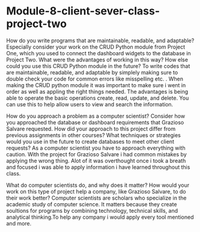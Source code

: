 # Module-8-client-sever-class-project-two
How do you write programs that are maintainable, readable, and adaptable? Especially consider your work on the CRUD Python module from Project One, which you used to connect the dashboard widgets to the database in Project Two. What were the advantages of working in this way? How else could you use this CRUD Python module in the future?
To write codes that are maintainable, readable, and adaptable by simplely making sure to double check your code for common errors like misspelling etc. . When making the CRUD python module it was important to make sure i went in order as well as appling the right things needed. The advantages is being able to operate the basic operations create, read, update, and delete. You can use this to help allow users to view and search the information.

How do you approach a problem as a computer scientist? Consider how you approached the database or dashboard requirements that Grazioso Salvare requested. How did your approach to this project differ from previous assignments in other courses? What techniques or strategies would you use in the future to create databases to meet other client requests?
As a computer scientist you have to approach everything with caution. With the project for Grazioso Salvare i had common mistakes by applying the wrong thing. Alot of it was overthought once i took a breath and focused i was able to apply information i have learned throughout this class.

What do computer scientists do, and why does it matter? How would your work on this type of project help a company, like Grazioso Salvare, to do their work better?
Computer scientists are scholars who specialize in the academic study of computer science. It matters because they create soultions for programs by combining technology, technical skills, and analytical thinking.To help any company i would apply every tool mentioned and more.
